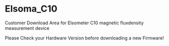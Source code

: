 # Elsoma_C10
Customer Download Area for Elsometer C10 magnetic fluxdensity measurement device

Please Check your Hardware Version before downloading a new Firmware!
